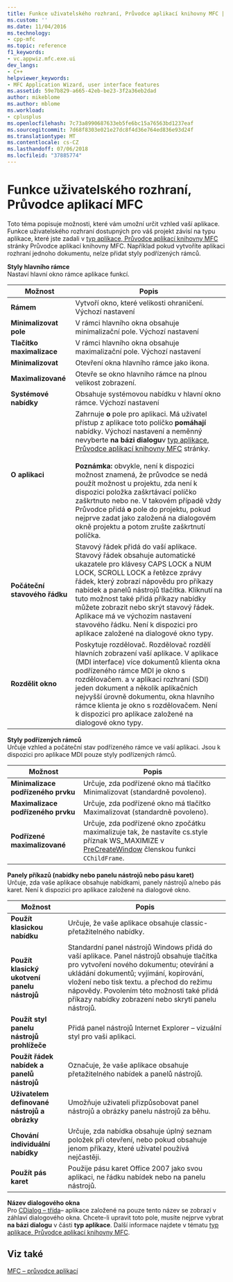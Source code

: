 ```yaml
---
title: Funkce uživatelského rozhraní, Průvodce aplikací knihovny MFC | Dokumentace Microsoftu
ms.custom: ''
ms.date: 11/04/2016
ms.technology:
- cpp-mfc
ms.topic: reference
f1_keywords:
- vc.appwiz.mfc.exe.ui
dev_langs:
- C++
helpviewer_keywords:
- MFC Application Wizard, user interface features
ms.assetid: 59e7b829-a665-42eb-be23-3f2a36eb2dad
author: mikeblome
ms.author: mblome
ms.workload:
- cplusplus
ms.openlocfilehash: 7c73a8990687633eb5fe6bc15a76563bd1237eaf
ms.sourcegitcommit: 7d68f8303e021e27dc8f4d36e764ed836e93d24f
ms.translationtype: MT
ms.contentlocale: cs-CZ
ms.lasthandoff: 07/06/2018
ms.locfileid: "37885774"
---
```

# <a name="user-interface-features-mfc-application-wizard"></a>Funkce uživatelského rozhraní, Průvodce aplikací MFC
Toto téma popisuje možnosti, které vám umožní určit vzhled vaší aplikace. Funkce uživatelského rozhraní dostupných pro váš projekt závisí na typu aplikace, které jste zadali v [typ aplikace, Průvodce aplikací knihovny MFC](../../mfc/reference/application-type-mfc-application-wizard.md) stránky Průvodce aplikací knihovny MFC. Například pokud vytvoříte aplikaci rozhraní jednoho dokumentu, nelze přidat styly podřízených rámců.  
  
 **Styly hlavního rámce**  
 Nastaví hlavní okno rámce aplikace funkcí.  
  
|Možnost|Popis|  
|------------|-----------------|  
|**Rámem**|Vytvoří okno, které velikosti ohraničení. Výchozí nastavení|  
|**Minimalizovat pole**|V rámci hlavního okna obsahuje minimalizační pole. Výchozí nastavení|  
|**Tlačítko maximalizace**|V rámci hlavního okna obsahuje maximalizační pole. Výchozí nastavení|  
|**Minimalizovat**|Otevření okna hlavního rámce jako ikona.|  
|**Maximalizované**|Otevře se okno hlavního rámce na plnou velikost zobrazení.|  
|**Systémové nabídky**|Obsahuje systémovou nabídku v hlavní okno rámce. Výchozí nastavení|  
|**O aplikaci**|Zahrnuje **o** pole pro aplikaci. Má uživatel přístup z aplikace toto políčko **pomáhají** nabídky. Výchozí nastavení a neměnný nevyberte **na bázi dialogu**v [typ aplikace, Průvodce aplikací knihovny MFC](../../mfc/reference/application-type-mfc-application-wizard.md) stránky.<br /><br /> **Poznámka:** obvykle, není k dispozici možnost znamená, že průvodce se nedá použít možnost u projektu, zda není k dispozici položka zaškrtávací políčko zaškrtnuto nebo ne. V takovém případě vždy Průvodce přidá **o** pole do projektu, pokud nejprve zadat jako založená na dialogovém okně projektu a potom zrušte zaškrtnutí políčka.|  
|**Počáteční stavového řádku**|Stavový řádek přidá do vaší aplikace. Stavový řádek obsahuje automatické ukazatele pro klávesy CAPS LOCK a NUM LOCK, SCROLL LOCK a řetězce zprávy řádek, který zobrazí nápovědu pro příkazy nabídek a panelů nástrojů tlačítka. Kliknutí na tuto možnost také přidá příkazy nabídky můžete zobrazit nebo skrýt stavový řádek. Aplikace má ve výchozím nastavení stavového řádku. Není k dispozici pro aplikace založené na dialogové okno typy.|  
|**Rozdělit okno**|Poskytuje rozdělovač. Rozdělovač rozdělí hlavních zobrazení vaší aplikace. V aplikace (MDI interface) více dokumentů klienta okna podřízeného rámce MDI je okno s rozdělovačem. a v aplikaci rozhraní (SDI) jeden dokument a několik aplikačních nejvyšší úrovně dokumentu, okna hlavního rámce klienta je okno s rozdělovačem. Není k dispozici pro aplikace založené na dialogové okno typy.|  
  
 **Styly podřízených rámců**  
 Určuje vzhled a počáteční stav podřízeného rámce ve vaší aplikaci. Jsou k dispozici pro aplikace MDI pouze styly podřízených rámců.  
  
|Možnost|Popis|  
|------------|-----------------|  
|**Minimalizace podřízeného prvku**|Určuje, zda podřízené okno má tlačítko Minimalizovat (standardně povoleno).|  
|**Maximalizace podřízeného prvku**|Určuje, zda podřízené okno má tlačítko Maximalizovat (standardně povoleno).|  
|**Podřízené maximalizované**|Určuje, zda podřízené okno zpočátku maximalizuje tak, že nastavíte cs.style příznak WS_MAXIMIZE v [PreCreateWindow](../../mfc/reference/cwnd-class.md#precreatewindow) členskou funkci `CChildFrame`.|  
  
 **Panely příkazů (nabídky nebo panelu nástrojů nebo pásu karet)**  
 Určuje, zda vaše aplikace obsahuje nabídkami, panely nástrojů a/nebo pás karet. Není k dispozici pro aplikace založené na dialogové okno.  
  
|Možnost|Popis|  
|------------|-----------------|  
|**Použít klasickou nabídku**|Určuje, že vaše aplikace obsahuje classic-přetažitelného nabídky.|  
|**Použít klasický ukotvení panelu nástrojů**|Standardní panel nástrojů Windows přidá do vaší aplikace. Panel nástrojů obsahuje tlačítka pro vytvoření nového dokumentu; otevírání a ukládání dokumentů; vyjímání, kopírování, vložení nebo tisk textu. a přechod do režimu nápovědy. Povolením této možnosti také přidá příkazy nabídky zobrazení nebo skrytí panelu nástrojů.|  
|**Použít styl panelu nástrojů prohlížeče**|Přidá panel nástrojů Internet Explorer – vizuální styl pro vaši aplikaci.|  
|**Použít řádek nabídek a panelů nástrojů**|Označuje, že vaše aplikace obsahuje přetažitelného nabídek a panelů nástrojů.|  
|**Uživatelem definované nástrojů a obrázky**|Umožňuje uživateli přizpůsobovat panel nástrojů a obrázky panelu nástrojů za běhu.|  
|**Chování individuální nabídky**|Určuje, zda nabídka obsahuje úplný seznam položek při otevření, nebo pokud obsahuje jenom příkazy, které uživatel používá nejčastěji.|  
|**Použít pás karet**|Použije pásu karet Office 2007 jako svou aplikaci, ne řádku nabídek nebo na panelu nástrojů.|  
  
 **Název dialogového okna**  
 Pro [CDialog – třída](../../mfc/reference/cdialog-class.md)– aplikace založené na pouze tento název se zobrazí v záhlaví dialogového okna. Chcete-li upravit toto pole, musíte nejprve vybrat **na bázi dialogu** v části **typ aplikace**. Další informace najdete v tématu [typ aplikace, Průvodce aplikací knihovny MFC](../../mfc/reference/application-type-mfc-application-wizard.md).  
  
## <a name="see-also"></a>Viz také  
 [MFC – průvodce aplikací](../../mfc/reference/mfc-application-wizard.md)

